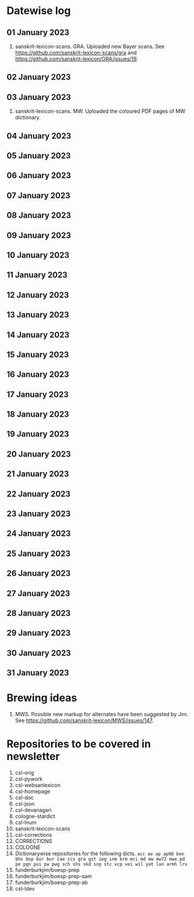 # Datewise log

## 01 January 2023

1. sanskrit-lexicon-scans. GRA. Uploaded new Bayer scans. See https://github.com/sanskrit-lexicon-scans/gra and https://github.com/sanskrit-lexicon/GRA/issues/19.

## 02 January 2023

## 03 January 2023

1. sanskrit-lexicon-scans. MW. Uploaded the coloured PDF pages of MW dictionary. 

## 04 January 2023

## 05 January 2023

## 06 January 2023

## 07 January 2023

## 08 January 2023

## 09 January 2023

## 10 January 2023

## 11 January 2023

## 12 January 2023

## 13 January 2023

## 14 January 2023

## 15 January 2023

## 16 January 2023

## 17 January 2023

## 18 January 2023

## 19 January 2023

## 20 January 2023

## 21 January 2023

## 22 January 2023

## 23 January 2023

## 24 January 2023

## 25 January 2023

## 26 January 2023

## 27 January 2023

## 28 January 2023

## 29 January 2023

## 30 January 2023

## 31 January 2023


# Brewing ideas

1. MWS. Possible new markup for alternates have been suggested by Jim. See https://github.com/sanskrit-lexicon/MWS/issues/147.

# Repositories to be covered in newsletter

1. csl-orig
2. csl-pywork
3. csl-websanlexicon
4. csl-homepage
5. csl-doc
6. csl-json
7. csl-devanagari
8. cologne-stardict
9. csl-lnum
10. sanskrit-lexicon-scans
11. csl-corrections
12. CORRECTIONS
13. COLOGNE
14. Dictionarywise repositories for the following dicts. 
`acc ae ap ap90 ben bhs bop bor bur cae ccs gra gst ieg inm krm mci md mw mw72 mwe pd pe pgn pui pw pwg sch shs skd snp stc vcp vei wil yat lan armh lrv`
15. funderburkjim/boesp-prep
16. funderburkjim/boesp-prep-sam
17. funderburkjim/boesp-prep-ab
18. csl-ldev
